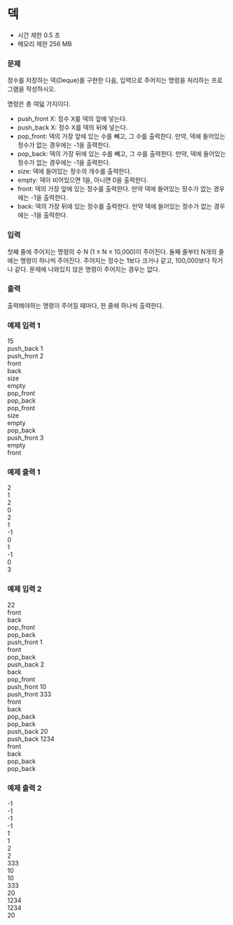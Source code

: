 # 덱
- 시간 제한	0.5 초
- 메모리 제한	256 MB
### 문제
정수를 저장하는 덱(Deque)를 구현한 다음, 입력으로 주어지는 명령을 처리하는 프로그램을 작성하시오.

명령은 총 여덟 가지이다.

- push_front X: 정수 X를 덱의 앞에 넣는다.
- push_back X: 정수 X를 덱의 뒤에 넣는다.
- pop_front: 덱의 가장 앞에 있는 수를 빼고, 그 수를 출력한다. 만약, 덱에 들어있는 정수가 없는 경우에는 -1을 출력한다.
- pop_back: 덱의 가장 뒤에 있는 수를 빼고, 그 수를 출력한다. 만약, 덱에 들어있는 정수가 없는 경우에는 -1을 출력한다.
- size: 덱에 들어있는 정수의 개수를 출력한다.
- empty: 덱이 비어있으면 1을, 아니면 0을 출력한다.
- front: 덱의 가장 앞에 있는 정수를 출력한다. 만약 덱에 들어있는 정수가 없는 경우에는 -1을 출력한다.
- back: 덱의 가장 뒤에 있는 정수를 출력한다. 만약 덱에 들어있는 정수가 없는 경우에는 -1을 출력한다.
### 입력
첫째 줄에 주어지는 명령의 수 N (1 ≤ N ≤ 10,000)이 주어진다. 둘째 줄부터 N개의 줄에는 명령이 하나씩 주어진다. 주어지는 정수는 1보다 크거나 같고, 100,000보다 작거나 같다. 문제에 나와있지 않은 명령이 주어지는 경우는 없다.

### 출력
출력해야하는 명령이 주어질 때마다, 한 줄에 하나씩 출력한다.

### 예제 입력 1 
15  
push_back 1  
push_front 2  
front  
back  
size  
empty  
pop_front  
pop_back  
pop_front  
size  
empty  
pop_back  
push_front 3  
empty  
front  
### 예제 출력 1 
2  
1  
2  
0  
2  
1  
-1  
0  
1  
-1  
0  
3  
### 예제 입력 2 
22  
front  
back  
pop_front  
pop_back  
push_front 1  
front  
pop_back  
push_back 2  
back  
pop_front  
push_front 10  
push_front 333  
front  
back  
pop_back  
pop_back  
push_back 20  
push_back 1234  
front  
back  
pop_back  
pop_back  
### 예제 출력 2 
-1  
-1  
-1  
-1  
1  
1  
2  
2  
333  
10  
10  
333  
20  
1234  
1234  
20  
